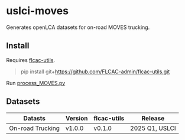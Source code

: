 # uslci-moves

Generates openLCA datasets for on-road MOVES trucking.

## Install

Requires [flcac-utils](https://github.com/FLCAC-admin/flcac-utils).

> pip install git+https://github.com/FLCAC-admin/flcac-utils.git

Run [process_MOVES.py](processing_MOVES.py)

## Datasets

| Datasts          | Version | flcac-utils | Release        |
|------------------|---------|-------------|----------------|
| On-road Trucking | v1.0.0  | v0.1.0      | 2025 Q1, USLCI |
